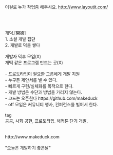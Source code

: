 <!DOCTYPE html>
<html>
<head>
    <title></title>
</head>
<body>


<br>
<br>
<br>
<br>


이걸로 누가 작업즘 해주시요.
http://www.layoutit.com/

<br>
<br>
<br>개덕.[開德]
<br>1. 소셜 개발 집단
<br>2. 개발로 덕을 쌓다
<br>
<br>개발자 덕후 모임(X)
<br>개떡 같은 프로그램 만드는 곳(X)
<br>
<br>- 프로토타입이 필요한 그룹에게 개발 지원
<br>- 누구든 제안서를 낼 수 있다.
<br>- 빠르게 구현/실체화를 목적으로 한다.
<br>- 개발 방법은 수단과 방법을 가리지 않는다.
<br>- 코드는 오픈한다 https://github.com/makeduck
<br>- off 모임은 커뮤니티 행사, 컨퍼런스를 빌어서 한다.
<br>
<br>tag
<br>공공, 사회 공헌, 프로토타입. 해커톤 단기 개발.
<br>
<br>
<br>http://www.makeduck.com
<br>
<br>"오늘은 개발하기 좋은날"
<br>
<br>
</body>
</html>